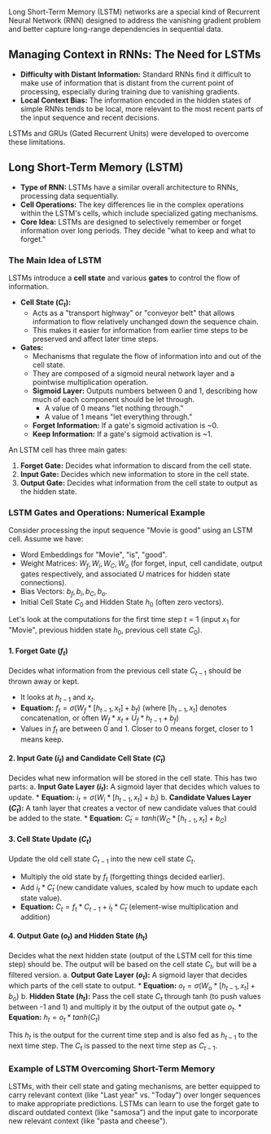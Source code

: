 Long Short-Term Memory (LSTM) networks are a special kind of Recurrent Neural Network (RNN) designed to address the vanishing gradient problem and better capture long-range dependencies in sequential data.

## Managing Context in RNNs: The Need for LSTMs

*   **Difficulty with Distant Information:** Standard RNNs find it difficult to make use of information that is distant from the current point of processing, especially during training due to vanishing gradients.
*   **Local Context Bias:** The information encoded in the hidden states of simple RNNs tends to be local, more relevant to the most recent parts of the input sequence and recent decisions.

LSTMs and GRUs (Gated Recurrent Units) were developed to overcome these limitations.

## Long Short-Term Memory (LSTM)

*   **Type of RNN:** LSTMs have a similar overall architecture to RNNs, processing data sequentially.
*   **Cell Operations:** The key differences lie in the complex operations within the LSTM's cells, which include specialized gating mechanisms.
*   **Core Idea:** LSTMs are designed to selectively remember or forget information over long periods. They decide "what to keep and what to forget."

### The Main Idea of LSTM
LSTMs introduce a **cell state** and various **gates** to control the flow of information.

*   **Cell State ($C_t$):**
    *   Acts as a "transport highway" or "conveyor belt" that allows information to flow relatively unchanged down the sequence chain.
    *   This makes it easier for information from earlier time steps to be preserved and affect later time steps.
*   **Gates:**
    *   Mechanisms that regulate the flow of information into and out of the cell state.
    *   They are composed of a sigmoid neural network layer and a pointwise multiplication operation.
    *   **Sigmoid Layer:** Outputs numbers between 0 and 1, describing how much of each component should be let through.
        *   A value of 0 means "let nothing through."
        *   A value of 1 means "let everything through."
    *   **Forget Information:** If a gate's sigmoid activation is ~0.
    *   **Keep Information:** If a gate's sigmoid activation is ~1.

An LSTM cell has three main gates:
1.  **Forget Gate:** Decides what information to discard from the cell state.
2.  **Input Gate:** Decides which new information to store in the cell state.
3.  **Output Gate:** Decides what information from the cell state to output as the hidden state.

### LSTM Gates and Operations: Numerical Example

Consider processing the input sequence "Movie is good" using an LSTM cell.
Assume we have:
*   Word Embeddings for "Movie", "is", "good".
*   Weight Matrices: $W_f, W_i, W_C, W_o$ (for forget, input, cell candidate, output gates respectively, and associated $U$ matrices for hidden state connections).
*   Bias Vectors: $b_f, b_i, b_C, b_o$.
*   Initial Cell State $C_0$ and Hidden State $h_0$ (often zero vectors).

Let's look at the computations for the first time step $t=1$ (input $x_1$ for "Movie", previous hidden state $h_0$, previous cell state $C_0$).

#### 1. Forget Gate ($f_t$)
Decides what information from the previous cell state $C_{t-1}$ should be thrown away or kept.
*   It looks at $h_{t-1}$ and $x_t$.
*   **Equation:** $f_t = σ(W_f * [h_{t-1}, x_t] + b_f)$
    (where $[h_{t-1}, x_t]$ denotes concatenation, or often $W_f * x_t + U_f * h_{t-1} + b_f$)
*   Values in $f_t$ are between 0 and 1. Closer to 0 means forget, closer to 1 means keep.

#### 2. Input Gate ($i_t$) and Candidate Cell State ($C̃_t$)
Decides what new information will be stored in the cell state. This has two parts:
    a.  **Input Gate Layer ($i_t$):** A sigmoid layer that decides which values to update.
        *   **Equation:** $i_t = σ(W_i * [h_{t-1}, x_t] + b_i)$
    b.  **Candidate Values Layer ($C̃_t$):** A tanh layer that creates a vector of new candidate values that could be added to the state.
        *   **Equation:** $C̃_t = tanh(W_C * [h_{t-1}, x_t] + b_C)$

#### 3. Cell State Update ($C_t$)
Update the old cell state $C_{t-1}$ into the new cell state $C_t$.
*   Multiply the old state by $f_t$ (forgetting things decided earlier).
*   Add $i_t * C̃_t$ (new candidate values, scaled by how much to update each state value).
*   **Equation:** $C_t = f_t * C_{t-1} + i_t * C̃_t$ (element-wise multiplication and addition)
#### 4. Output Gate ($o_t$) and Hidden State ($h_t$)
Decides what the next hidden state (output of the LSTM cell for this time step) should be.
The output will be based on the cell state $C_t$, but will be a filtered version.
    a.  **Output Gate Layer ($o_t$):** A sigmoid layer that decides which parts of the cell state to output.
        *   **Equation:** $o_t = σ(W_o * [h_{t-1}, x_t] + b_o)$
    b.  **Hidden State ($h_t$):** Pass the cell state $C_t$ through tanh (to push values between -1 and 1) and multiply it by the output of the output gate $o_t$.
        *   **Equation:** $h_t = o_t * tanh(C_t)$

This $h_t$ is the output for the current time step and is also fed as $h_{t-1}$ to the next time step. The $C_t$ is passed to the next time step as $C_{t-1}$.

### Example of LSTM Overcoming Short-Term Memory
LSTMs, with their cell state and gating mechanisms, are better equipped to carry relevant context (like "Last year" vs. "Today") over longer sequences to make appropriate predictions.
LSTMs can learn to use the forget gate to discard outdated context (like "samosa") and the input gate to incorporate new relevant context (like "pasta and cheese").